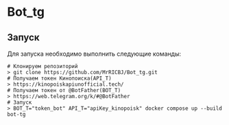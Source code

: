 # Bot_tg

## Запуск
Для запуска необходимо выполнить следующие команды:
```shell
# Клонируем репозиторий
> git clone https://github.com/MrRICBJ/Bot_tg.git
# Получаем токен Кинопоиска(API_T)
> https://kinopoiskapiunofficial.tech/
# Получаем токен от @BotFather(BOT_T)
> https://web.telegram.org/k/#@BotFather
# Запуск
> BOT_T="token_bot" API_T="apiKey_kinopoisk" docker compose up --build bot-tg
```
